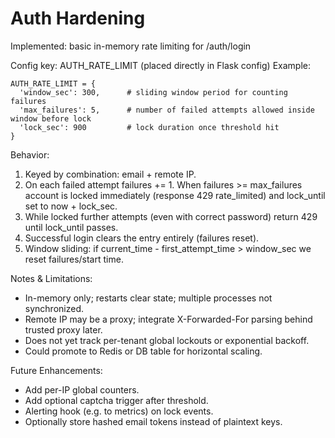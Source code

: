 # Auth Hardening

Implemented: basic in-memory rate limiting for /auth/login

Config key: AUTH_RATE_LIMIT (placed directly in Flask config)
Example:
```
AUTH_RATE_LIMIT = {
  'window_sec': 300,      # sliding window period for counting failures
  'max_failures': 5,      # number of failed attempts allowed inside window before lock
  'lock_sec': 900         # lock duration once threshold hit
}
```

Behavior:
1. Keyed by combination: email + remote IP.
2. On each failed attempt failures += 1. When failures >= max_failures account is locked immediately (response 429 rate_limited) and lock_until set to now + lock_sec.
3. While locked further attempts (even with correct password) return 429 until lock_until passes.
4. Successful login clears the entry entirely (failures reset).
5. Window sliding: if current_time - first_attempt_time > window_sec we reset failures/start time.

Notes & Limitations:
- In-memory only; restarts clear state; multiple processes not synchronized.
- Remote IP may be a proxy; integrate X-Forwarded-For parsing behind trusted proxy later.
- Does not yet track per-tenant global lockouts or exponential backoff.
- Could promote to Redis or DB table for horizontal scaling.

Future Enhancements:
- Add per-IP global counters.
- Add optional captcha trigger after threshold.
- Alerting hook (e.g. to metrics) on lock events.
- Optionally store hashed email tokens instead of plaintext keys.
